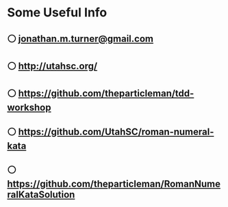 # Some Useful Info
## ⚪ jonathan.m.turner@gmail.com
## ⚪ http://utahsc.org/
## ⚪ https://github.com/theparticleman/tdd-workshop
## ⚪ https://github.com/UtahSC/roman-numeral-kata
## ⚪ https://github.com/theparticleman/RomanNumeralKataSolution
